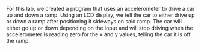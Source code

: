 For this lab, we created a program that uses an accelerometer
to drive a car up and down a ramp. Using an LCD display, we
tell the car to either drive up or down a ramp after positioning
it sideways on said ramp. The car will either go up or down depending
on the input and will stop driving when the accelerometer is reading
zero for the x and y values, telling the car it is off the ramp.
